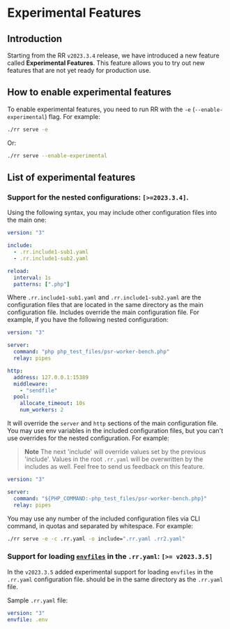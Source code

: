 # Experimental Features

## Introduction
Starting from the RR `v2023.3.4` release, we have introduced a new feature called **Experimental Features**. This feature allows you to try out new features that are not yet ready for production use.

## How to enable experimental features
To enable experimental features, you need to run RR with the `-e` (`--enable-experimental`) flag. For example:

```bash
./rr serve -e
```

Or:

```bash
./rr serve --enable-experimental
```

## List of experimental features

### Support for the nested configurations: `[>=2023.3.4]`. 

Using the following syntax, you may include other configuration files into the main one:

```yaml .rr.yaml
version: "3"

include:
  - .rr.include1-sub1.yaml
  - .rr.include1-sub2.yaml

reload:
  interval: 1s
  patterns: [".php"]
```
Where `.rr.include1-sub1.yaml` and `.rr.include1-sub2.yaml` are the configuration files that are located in the same directory as the main configuration file.
Includes override the main configuration file. For example, if you have the following nested configuration:

```yaml .rr.include1-sub1.yaml
version: "3"

server:
  command: "php php_test_files/psr-worker-bench.php"
  relay: pipes

http:
  address: 127.0.0.1:15389
  middleware:
    - "sendfile"
  pool:
    allocate_timeout: 10s
    num_workers: 2
```

It will override the `server` and `http` sections of the main configuration file. 
You may use env variables in the included configuration files, but you can't use overrides for the nested configuration. For example:

> **Note**
> The next 'include' will override values set by the previous 'include'. Values in the root `.rr.yaml` will be overwritten by the includes as well.
> Feel free to send us feedback on this feature.


```yaml .rr.include1-sub1.yaml
version: "3"

server:
  command: "${PHP_COMMAND:-php_test_files/psr-worker-bench.php}"
  relay: pipes
```

You may use any number of the included configuration files via CLI command, in quotas and separated by whitespace. For example:

```bash
./rr serve -e -c .rr.yaml -o include=".rr.yaml .rr2.yaml"
```

### Support for loading [`envfiles`](https://github.com/roadrunner-server/roadrunner/issues/1077) in the `.rr.yaml`: `[>= v2023.3.5]`
In the `v2023.3.5` added experimental support for loading `envfiles` in the `.rr.yaml` configuration file.
should be in the same directory as the `.rr.yaml` file.

Sample `.rr.yaml` file:

```yaml .rr.yaml
version: "3"
envfile: .env
```
